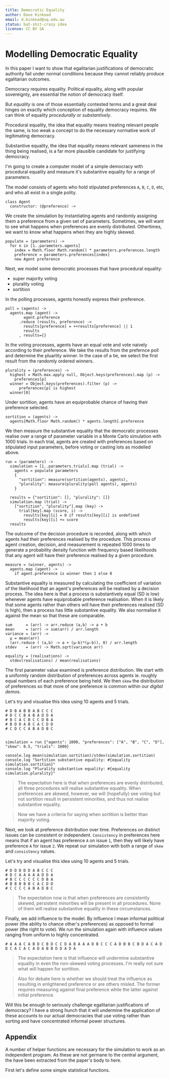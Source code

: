 ```yaml
---
title: Democratic Equality
author: Dave Kinkead
email: d.kinkead@uq.edu.au
status: bat-shit-crazy idea
license: CC BY SA
---
```


# Modelling Democratic Equality

In this paper I want to show that egalitarian justifications of democratic authority fail under normal conditions because they cannot reliably produce egalitarian outcomes.

Democracy requires equality.  Political equality, along with popular sovereignty, are essential the notion of democracy itself.

But _equality_ is one of those essentially contested terms and a great deal hinges on exactly which conception of equality democracy requires.  We can think of equality _procedurally_ or _substantively_.

Procedural equality, the idea that equality means treating relevant people the same, is too weak a concept to do the necessary normative work of legitimating democracy.

Substantive equality, the idea that equality means relevant sameness in the thing being realised, is a far more plausible candidate for justifying democracy.

I'm going to create a computer model of a simple democracy with procedural equality and measure it's substantive equality for a range of parameters.

The model consists of agents who hold stipulated preferences `A`, `B`, `C`, `D`, etc, and who all exist in a single polity.


    class Agent
      constructor: (@preference) ->


We create the simulation by instantiating agents and randomly assigning them a preference from a given set of parameters.  Sometimes, we will want to see what happens when preferences are evenly distributed.  Othertimes, we want to know what happens when they are highly skewed.


    populate = (parameters) ->
      for n in [1..parameters.agents]
        index = Math.floor Math.random() * parameters.preferences.length
        preference = parameters.preferences[index]
        new Agent preference


Next, we model some democratic processes that have procedural equality:

  - super majority voting
  - plurality voting
  - sortition

In the polling processes, agents honestly express their preference.  


    poll = (agents) ->
      agents.map (agent) ->
            agent.preference
          .reduce (results, preference) ->
            results[preference] = ++results[preference] || 1
            results
          , results={}


In the voting processes, agents have an equal vote and vote naively according to their preference.  We take the results from the prefernce poll and determine the pluarlity winner.  In the case of a tie, we select the first result from the randomly ordered winners.


    plurality = (preferences) ->
      highest = Math.max.apply null, Object.keys(preferences).map (p) ->
        preferences[p]
      winner = Object.keys(preferences).filter (p) ->
          preferences[p] is highest        
      winner[0]


Under sortition, agents have an equiprobable chance of having their preference selected.


    sortition = (agents) ->
      agents[Math.floor Math.random() * agents.length].preference


We then measure the substantive equality that the democratic processes realise over a range of parameter variable in a Monte Carlo simulation with 1000 trials.  In each trial, agents are created with preferences based on stipulated input parameters, before voting or casting lots as modelled above.


    run = (parameters) ->
      simulation = [1..parameters.trials].map (trial) ->
        agents = populate parameters
        {
          "sortition": measure(sortition(agents), agents), 
          "plurality": measure(plurality(poll agents), agents)
        }

      results = {"sortition": [], "plurality": []}
      simulation.map (trial) ->
        ["sortition", "plurality"].map (key) ->
          trial[key].map (score, i) ->
            results[key][i] = 0 if results[key][i] is undefined
            results[key][i] += score    
      results


The outcome of the decision procedure is recorded, along with which agents had their preferences realised by the procedure.  This process of agent creation, decision, and measurement is repeated 1000 times to generate a probability density function with frequency based likelihoods that any agent will have their preference realised by a given procedure.


    measure = (winner, agents) ->
      agents.map (agent) ->
        if agent.preference is winner then 1 else 0


Substantive equality is measured by calculating the coefficient of variation of the likelihood that an agent's preferences will be realised by a decision process.  The idea here is that a process is substantively equal (SD is low) whenever agents have equiprobable preference realisation.  When it is likely that some agents rather than others will have their preferences realised (SD is high), then a process has little substantive equality.  We also normalise it against the mean so that these are comparable.


    sum      = (arr) -> arr.reduce (a,b) -> a + b
    mean     = (arr) -> sum(arr) / arr.length
    variance = (arr) ->
      µ = mean(arr)
      (arr.reduce ( (a,b) -> a + (µ-b)*(µ-b)), 0) / arr.length
    stdev    = (arr) -> Math.sqrt(variance arr)

    equality = (realisations) ->
      stdev(realisations) / mean(realisations)
      


The first parameter value examined is preference distribution.  We start with a uniformly random distribution of preferences across agents ie. roughly equal numbers of each preference being held.  We then `skew` the distribution of preferences so that more of one preference is common within our _digital demos_.

Let's try and visualise this idea using 10 agents and 5 trials.

    # D B A B B A B C C C 
    # D C C B A B A D D A 
    # B C A C B C C D B A 
    # B D D A B C A C D D 
    # C D C C A B A D B C 


    simulation = run {"agents": 1000, "preferences": ["A", "B", "C", "D"], "skew": 0.5, "trials": 1000}

    console.log mean(simulation.sortition)/stdev(simulation.sortition)
    console.log "Sortition substantive equality: #{equality simulation.sortition}"
    console.log "Plurality substantive equality: #{equality simulation.plurality}"


> The expectation here is that when preferences are evenly distributed, all three procedures will realise substantive equality.  When preferences are skewed, however, we will (hopefully) see voting but not sortition result in persistent minorities, and thus not realise substantive equality.

> Now we have a criteria for saying when sortition is better than majority voting.

Next, we look at preference distribution over time.  Preferences on distinct issues can be consistent or independent.  `Consistency` in preferences here means that if an agent has preference `A` on issue `1`, then they will likely have preference `A` for issue `2`.  We repeat our simulation with both a range of `skew` and `consistency` values.


Let's try and visualise this idea using 10 agents and 5 trials.

    # D D D D D A B C C C 
    # D C A A A A A D D A 
    # B C C C C C C D B A 
    # B B B B B C A C D D 
    # C C C C A B A D B C 

> The expectation now is that when preferences are consistently skewed, persistent minorities will be present in all procedures.  None of them will realise substantive equality in these circumstances.

Finally, we add influence to the model.  By influence I mean informal political power (the ability to chance other's preferences) as opposed to formal power (the right to vote).  We run the simulation again with influence values ranging from uniform to highly concentrated.


    # A A A C A B D C B D C C D A B A A A D B C C C A D B B C B D A C A D D C A C A C A D A B B D D A D A

> The expectation here is that influence will undermine substantive equality in even the non-skewed voting processes.  I'm really not sure what will happen for sortition.

> Also for debate here is whether we should treat the influence as resulting in enlightened preference or are others misled. The former requires measuring against final preference while the latter against initial preference.


Will this be enough to seriously challenge egalitarian justifications of democracy? I have a strong hunch that it will undermine the application of these accounts to our actual democracies that use voting rather than sorting and have concentrated informal power structures.

## Appendix

A number of helper functions are necessary for the simulation to work as an independent program.  As these are not germane to the central argument, the have been extracted from the paper's body to here.  

First let's define some simple statistical functions.